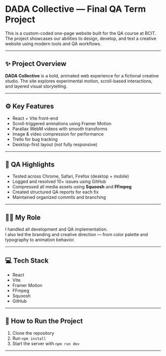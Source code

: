 # DADA Collective — Final QA Term Project

This is a custom-coded one-page website built for the QA course at BCIT. The project showcases our abilities to design, develop, and test a creative website using modern tools and QA workflows.

---

## ✨ Project Overview

**DADA Collective** is a bold, animated web experience for a fictional creative studio. The site explores experimental motion, scroll-based interactions, and layered visual storytelling.

---

## ⚙️ Key Features

- React + Vite front-end  
- Scroll-triggered animations using Framer Motion  
- Parallax WebM videos with smooth transforms  
- Image & video compression for performance  
- Trello for bug tracking  
- Desktop-first layout (not fully responsive)

---

## 🧪 QA Highlights

- Tested across Chrome, Safari, Firefox (desktop + mobile)  
- Logged and resolved 10+ issues using GitHub  
- Compressed all media assets using **Squoosh** and **FFmpeg**  
- Created structured QA reports for each fix  
- Maintained organized commits and branching

---

## 🧑‍💻 My Role

I handled all development and QA implementation.  
I also led the branding and creative direction — from color palette and typography to animation behavior.

---

## 💻 Tech Stack

- React  
- Vite  
- Framer Motion  
- FFmpeg  
- Squoosh  
- GitHub

---

## 🚀 How to Run the Project

1. Clone the repository  
2. Run `npm install`  
3. Start the server with `npm run dev`

---
